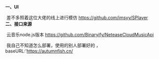 **一、UI**

​	差不多照着这位大佬的线上进行模仿 https://github.com/imsyy/SPlayer  
**二、接口来源**

​	云音乐node.js版本 https://github.com/Binaryify/NeteaseCloudMusicApi  

​	我自己不知道怎么部署，使用的别人部署好的 ，baseURL:'https://autumnfish.cn/

